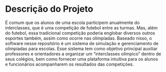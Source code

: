 # Descrição do Projeto

É comum que os alunos de uma escola participem anualmente do interclasses, que é uma competição de futebol entre as turmas. Mas, além do futebol, essa tradicional competição poderia englobar diversos outros esportes também, assim como ocorre nas olimpíadas. Baseado nisso, o software nesse repositório é um sistema de simulação e gerenciamento de olimpíadas para escolas. Esse sistema tem como objetivo principal auxiliar professores e orientadores a organizar um “interclasses olímpico” dentro de seus colégios, bem como fornecer uma plataforma intuitiva para os alunos e funcionários acompanharem os resultados das competições.